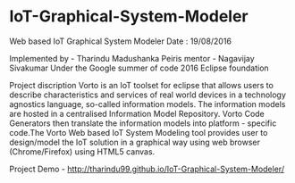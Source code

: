 # IoT-Graphical-System-Modeler
Web based IoT Graphical System Modeler
Date : 19/08/2016

Implemented by - Tharindu Madushanka Peiris
mentor -  Nagavijay Sivakumar
Under the Google summer of code 2016 
Eclipse foundation 

Project discription 
   Vorto is an IoT toolset for eclipse that allows users to describe characteristics and services of real world devices in a technology agnostics language, so-called information models. The information models are hosted in a centralised Information Model Repository. Vorto Code Generators then translate the information models into platform - specific code.The Vorto Web based IoT System Modeling tool provides user to design/model the IoT solution in a graphical way using web browser (Chrome/Firefox) using HTML5 canvas.
   
Project Demo - http://tharindu99.github.io/IoT-Graphical-System-Modeler/
